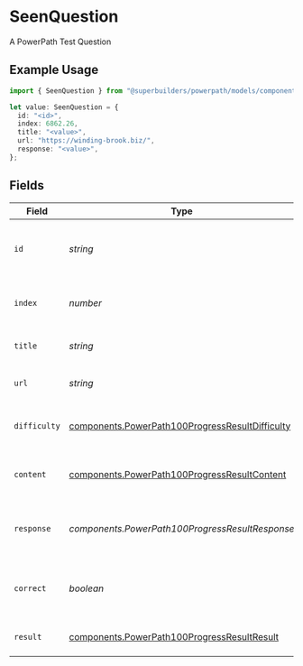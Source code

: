 # SeenQuestion

A PowerPath Test Question

## Example Usage

```typescript
import { SeenQuestion } from "@superbuilders/powerpath/models/components";

let value: SeenQuestion = {
  id: "<id>",
  index: 6862.26,
  title: "<value>",
  url: "https://winding-brook.biz/",
  response: "<value>",
};
```

## Fields

| Field                                                                                                              | Type                                                                                                               | Required                                                                                                           | Description                                                                                                        |
| ------------------------------------------------------------------------------------------------------------------ | ------------------------------------------------------------------------------------------------------------------ | ------------------------------------------------------------------------------------------------------------------ | ------------------------------------------------------------------------------------------------------------------ |
| `id`                                                                                                               | *string*                                                                                                           | :heavy_check_mark:                                                                                                 | The ID that represents the question in the test                                                                    |
| `index`                                                                                                            | *number*                                                                                                           | :heavy_check_mark:                                                                                                 | The index of the question in the test                                                                              |
| `title`                                                                                                            | *string*                                                                                                           | :heavy_check_mark:                                                                                                 | The title of the question                                                                                          |
| `url`                                                                                                              | *string*                                                                                                           | :heavy_check_mark:                                                                                                 | The URL of the QTI question                                                                                        |
| `difficulty`                                                                                                       | [components.PowerPath100ProgressResultDifficulty](../../models/components/powerpath100progressresultdifficulty.md) | :heavy_minus_sign:                                                                                                 | The difficulty of the question                                                                                     |
| `content`                                                                                                          | [components.PowerPath100ProgressResultContent](../../models/components/powerpath100progressresultcontent.md)       | :heavy_minus_sign:                                                                                                 | The QTI content of the question                                                                                    |
| `response`                                                                                                         | *components.PowerPath100ProgressResultResponse*                                                                    | :heavy_check_mark:                                                                                                 | The student's response to the question                                                                             |
| `correct`                                                                                                          | *boolean*                                                                                                          | :heavy_minus_sign:                                                                                                 | Whether the student's response is correct                                                                          |
| `result`                                                                                                           | [components.PowerPath100ProgressResultResult](../../models/components/powerpath100progressresultresult.md)         | :heavy_minus_sign:                                                                                                 | The result of the question                                                                                         |
